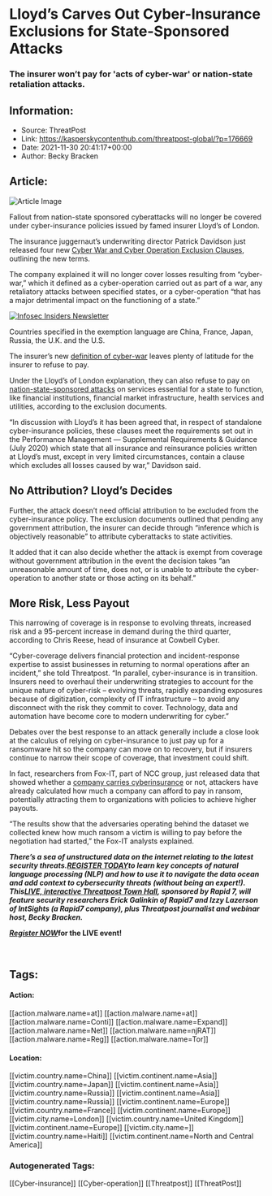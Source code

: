 # Lloyd’s Carves Out Cyber-Insurance Exclusions for State-Sponsored Attacks
### The insurer won’t pay for 'acts of cyber-war' or nation-state retaliation attacks.   

## Information:
+ Source: ThreatPost
+ Link: https://kasperskycontenthub.com/threatpost-global/?p=176669
+ Date: 2021-11-30 20:41:17+00:00
+ Author: Becky Bracken


## Article:
![Article Image](https://media.threatpost.com/wp-content/uploads/sites/103/2021/11/30153247/lloyds-e1638304382460.jpg)

Fallout from nation-state sponsored cyberattacks will no longer be covered under cyber-insurance policies issued by famed insurer Lloyd’s of London.


The insurance juggernaut’s underwriting director Patrick Davidson just released four new [Cyber War and Cyber Operation Exclusion Clauses](https://www.lmalloyds.com/LMA/News/LMA_bulletins/LMA_Bulletins/LMA21-042-PD.aspx), outlining the new terms.


The company explained it will no longer cover losses resulting from “cyber-war,” which it defined as a cyber-operation carried out as part of a war, any retaliatory attacks between specified states, or a cyber-operation “that has a major detrimental impact on the functioning of a state.”


[![Infosec Insiders Newsletter](https://media.threatpost.com/wp-content/uploads/sites/103/2021/07/10165815/infosec_insiders_in_article_promo.png)](https://threatpost.com/infosec-insider-subscription-page/?utm_source=ART&utm_medium=ART&utm_campaign=InfosecInsiders_Newsletter_Promo/)


Countries specified in the exemption language are China, France, Japan, Russia, the U.K. and the U.S.


The insurer’s new [definition of cyber-war](https://threatpost.com/crossing-line-cyberattack-act-war/165290/) leaves plenty of latitude for the insurer to refuse to pay.


Under the Lloyd’s of London explanation, they can also refuse to pay on [nation-state-sponsored attacks](https://threatpost.com/fbi-fatpipe-vpn-zero-day-exploited-apt/176453/) on services essential for a state to function, like financial institutions, financial market infrastructure, health services and utilities, according to the exclusion documents.


“In discussion with Lloyd’s it has been agreed that, in respect of standalone cyber-insurance policies, these clauses meet the requirements set out in the Performance Management — Supplemental Requirements & Guidance (July 2020) which state that all insurance and reinsurance policies written at Lloyd’s must, except in very limited circumstances, contain a clause which excludes all losses caused by war,” Davidson said.


**No Attribution? Lloyd’s Decides**
-----------------------------------


Further, the attack doesn’t need official attribution to be excluded from the cyber-insurance policy. The exclusion documents outlined that pending any government attribution, the insurer can decide through “inference which is objectively reasonable” to attribute cyberattacks to state activities.


It added that it can also decide whether the attack is exempt from coverage without government attribution in the event the decision takes “an unreasonable amount of time, does not, or is unable to attribute the cyber-operation to another state or those acting on its behalf.”


**More Risk, Less Payout**
--------------------------


This narrowing of coverage is in response to evolving threats, increased risk and a 95-percent increase in demand during the third quarter, according to Chris Reese, head of insurance at Cowbell Cyber.


“Cyber-coverage delivers financial protection and incident-response expertise to assist businesses in returning to normal operations after an incident,” she told Threatpost. “In parallel, cyber-insurance is in transition. Insurers need to overhaul their underwriting strategies to account for the unique nature of cyber-risk – evolving threats, rapidly expanding exposures because of digitization, complexity of IT infrastructure – to avoid any disconnect with the risk they commit to cover. Technology, data and automation have become core to modern underwriting for cyber.”


Debates over the best response to an attack generally include a close look at the calculus of relying on cyber-insurance to just pay up for a ransomware hit so the company can move on to recovery, but if insurers continue to narrow their scope of coverage, that investment could shift.


In fact, researchers from Fox-IT, part of NCC group, just released data that showed whether a [company carries cyberinsurance](https://threatpost.com/ransomware-response-data/176360/) or not, attackers have already calculated how much a company can afford to pay in ransom, potentially attracting them to organizations with policies to achieve higher payouts.


“The results show that the adversaries operating behind the dataset we collected knew how much ransom a victim is willing to pay before the negotiation had started,” the Fox-IT analysts explained.


***There’s a sea of unstructured data on the internet relating to the latest security threats.***[***REGISTER TODAY***](https://threatpost.com/webinars/security-threats-natural-language-processing/?utm_source=In+Article&utm_medium=article&utm_campaign=Decoding+the+Data+Ocean:+Security+Threats+%26+Natural+Language+Processing&utm_id=In+Article)***to learn key concepts of natural language processing (NLP) and how to use it to navigate the data ocean and add context to cybersecurity threats (without being an expert!). This***[***LIVE, interactive Threatpost Town Hall***](https://threatpost.com/webinars/security-threats-natural-language-processing/?utm_source=In+Article&utm_medium=article&utm_campaign=Decoding+the+Data+Ocean:+Security+Threats+%26+Natural+Language+Processing&utm_id=In+Article)***, sponsored by Rapid 7, will feature security researchers Erick Galinkin of Rapid7 and Izzy Lazerson of IntSights (a Rapid7 company), plus Threatpost journalist and webinar host, Becky Bracken.***


[***Register NOW***](https://threatpost.com/webinars/security-threats-natural-language-processing/?utm_source=In+Article&utm_medium=article&utm_campaign=Decoding+the+Data+Ocean:+Security+Threats+%26+Natural+Language+Processing&utm_id=In+Article)**for the LIVE event!**


 





## Tags:

#### Action:
[[action.malware.name=at]] [[action.malware.name=at]] [[action.malware.name=Conti]] [[action.malware.name=Expand]] [[action.malware.name=Net]] [[action.malware.name=njRAT]] [[action.malware.name=Reg]] [[action.malware.name=Tor]]

#### Location:
[[victim.country.name=China]] [[victim.continent.name=Asia]] [[victim.country.name=Japan]] [[victim.continent.name=Asia]] [[victim.country.name=Russia]] [[victim.continent.name=Asia]] [[victim.country.name=Russia]] [[victim.continent.name=Europe]] [[victim.country.name=France]] [[victim.continent.name=Europe]] [[victim.city.name=London]] [[victim.country.name=United Kingdom]] [[victim.continent.name=Europe]] [[victim.city.name=]] [[victim.country.name=Haiti]] [[victim.continent.name=North and Central America]]

### Autogenerated Tags:
[[Cyber-insurance]] [[Cyber-operation]] [[Threatpost]] [[ThreatPost]]

